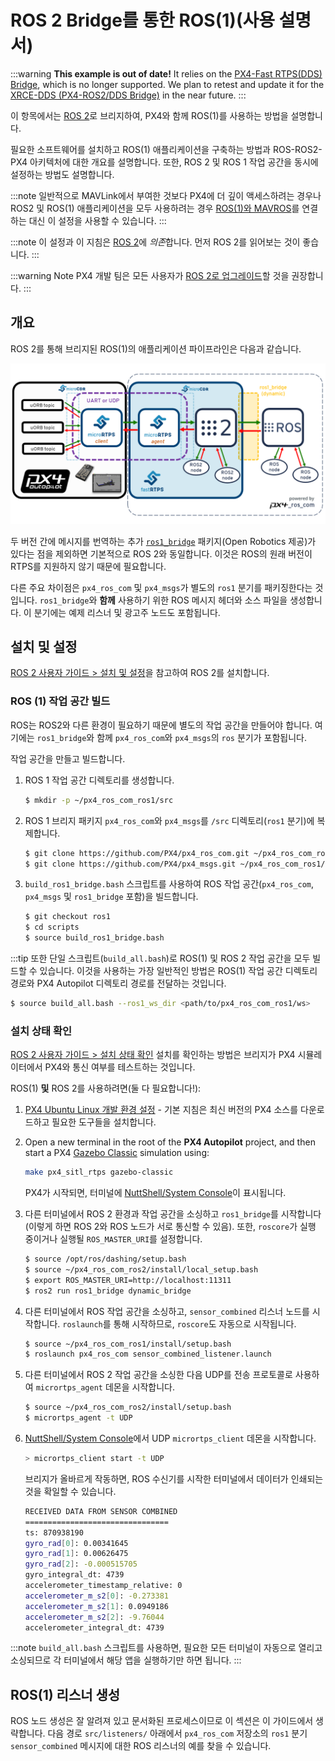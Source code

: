 # ROS 2 Bridge를 통한 ROS(1)(사용 설명서)

:::warning
**This example is out of date!** It relies on the [PX4-Fast RTPS(DDS) Bridge](/middleware/micrortps.md), which is no longer supported. We plan to retest and update it for the [XRCE-DDS (PX4-ROS2/DDS Bridge)](../middleware/xrce_dds.md) in the near future.
:::

이 항목에서는 [ROS 2](../ros/ros2.md)로 브리지하여, PX4와 함께 ROS(1)를 사용하는 방법을 설명합니다.

필요한 소프트웨어를 설치하고 ROS(1) 애플리케이션을 구축하는 방법과 ROS-ROS2-PX4 아키텍처에 대한 개요를 설명합니다. 또한, ROS 2 및 ROS 1 작업 공간을 동시에 설정하는 방법도 설명합니다.

:::note
일반적으로 MAVLink에서 부여한 것보다 PX4에 더 깊이 액세스하려는 경우나 ROS2 및 ROS(1) 애플리케이션을 모두 사용하려는 경우 [ROS(1)와 MAVROS](../ros/ros1.md)를 연결하는 대신 이 설정을 사용할 수 있습니다.
:::

:::note
이 설정과 이 지침은 [ROS 2](../ros/ros2.md)에 *의존*합니다. 먼저 ROS 2를 읽어보는 것이 좋습니다.
:::

:::warning
Note PX4 개발 팀은 모든 사용자가 [ROS 2로 업그레이드](../ros/ros2.md)할 것을 권장합니다.
:::

## 개요

ROS 2를 통해 브리지된 ROS(1)의 애플리케이션 파이프라인은 다음과 같습니다.

![ROS를 사용한 아키텍처](../../assets/middleware/micrortps/architecture_ros.png)

두 버전 간에 메시지를 번역하는 추가 [`ros1_bridge`](https://github.com/ros2/ros1_bridge) 패키지(Open Robotics 제공)가 있다는 점을 제외하면 기본적으로 ROS 2와 동일합니다. 이것은 ROS의 원래 버전이 RTPS를 지원하지 않기 때문에 필요합니다.

다른 주요 차이점은 `px4_ros_com` 및 `px4_msgs`가 별도의 `ros1` 분기를 패키징한다는 것입니다. `ros1_bridge`와 **함께** 사용하기 위한 ROS 메시지 헤더와 소스 파일을 생성합니다. 이 분기에는 예제 리스너 및 광고주 노드도 포함됩니다.


## 설치 및 설정

[ROS 2 사용자 가이드 > 설치 및 설정](../ros/ros2_comm.md#installation-setup)을 참고하여 ROS 2를 설치합니다.

### ROS (1) 작업 공간 빌드

ROS는 ROS2와 다른 환경이 필요하기 때문에 별도의 작업 공간을 만들어야 합니다. 여기에는 `ros1_bridge`와 함께 `px4_ros_com`와 `px4_msgs`의 `ros` 분기가 포함됩니다.

작업 공간을 만들고 빌드합니다.

1. ROS 1 작업 공간 디렉토리를 생성합니다.
   ```sh
   $ mkdir -p ~/px4_ros_com_ros1/src
   ```
1. ROS 1 브리지 패키지 `px4_ros_com`와 `px4_msgs`를 `/src` 디렉토리(`ros1` 분기)에 복제합니다.
   ```sh
   $ git clone https://github.com/PX4/px4_ros_com.git ~/px4_ros_com_ros1/src/px4_ros_com -b ros1 # clones the 'ros1' branch
   $ git clone https://github.com/PX4/px4_msgs.git ~/px4_ros_com_ros1/src/px4_msgs -b ros1
   ```
1. `build_ros1_bridge.bash` 스크립트를 사용하여 ROS 작업 공간(`px4_ros_com`, `px4_msgs` 및 `ros1_bridge` 포함)을 빌드합니다.
   <!-- we didn't clone `ros1_bridge` ? -->
   ```sh
   $ git checkout ros1
   $ cd scripts
   $ source build_ros1_bridge.bash
   ```
:::tip
또한 단일 스크립트(`build_all.bash`)로 ROS(1) 및 ROS 2 작업 공간을 모두 빌드할 수 있습니다. 이것을 사용하는 가장 일반적인 방법은 ROS(1) 작업 공간 디렉토리 경로와 PX4 Autopilot 디렉토리 경로를 전달하는 것입니다.
   ```sh
   $ source build_all.bash --ros1_ws_dir <path/to/px4_ros_com_ros1/ws>
   ```

### 설치 상태 확인

[ROS 2 사용자 가이드 > 설치 상태 확인](../ros/ros2_comm.md#sanity-check-the-installation) 설치를 확인하는 방법은 브리지가 PX4 시뮬레이터에서 PX4와 통신 여부를 테스트하는 것입니다.

ROS(1) **및** ROS 2를 사용하려면(둘 다 필요합니다!):

1. [PX4 Ubuntu Linux 개발 환경 설정](../dev_setup/dev_env_linux_ubuntu.md) - 기본 지침은 최신 버전의 PX4 소스를 다운로드하고 필요한 도구들을 설치합니다.
1. Open a new terminal in the root of the **PX4 Autopilot** project, and then start a PX4 [Gazebo Classic](../sim_gazebo_classic/README.md) simulation using:

   ```sh
   make px4_sitl_rtps gazebo-classic
   ```

   PX4가 시작되면, 터미널에 [NuttShell/System Console](../debug/system_console.md)이 표시됩니다.

1. 다른 터미널에서 ROS 2 환경과 작업 공간을 소싱하고 `ros1_bridge`를 시작합니다(이렇게 하면 ROS 2와 ROS 노드가 서로 통신할 수 있음). 또한, `roscore`가 실행 중이거나 실행될 `ROS_MASTER_URI`를 설정합니다.
   ```sh
   $ source /opt/ros/dashing/setup.bash
   $ source ~/px4_ros_com_ros2/install/local_setup.bash
   $ export ROS_MASTER_URI=http://localhost:11311
   $ ros2 run ros1_bridge dynamic_bridge
   ```

1. 다른 터미널에서 ROS 작업 공간을 소싱하고, `sensor_combined` 리스너 노드를 시작합니다. `roslaunch`를 통해 시작하므로, `roscore`도 자동으로 시작됩니다.
   ```sh
   $ source ~/px4_ros_com_ros1/install/setup.bash
   $ roslaunch px4_ros_com sensor_combined_listener.launch
   ```

1. 다른 터미널에서 ROS 2 작업 공간을 소싱한 다음 UDP를 전송 프로토콜로 사용하여 `micrortps_agent` 데몬을 시작합니다.
   ```sh
   $ source ~/px4_ros_com_ros2/install/setup.bash
   $ micrortps_agent -t UDP
   ```

1. [NuttShell/System Console](../debug/system_console.md)에서 UDP `micrortps_client` 데몬을 시작합니다.
   ```sh
   > micrortps_client start -t UDP
   ```

   브리지가 올바르게 작동하면, ROS 수신기를 시작한 터미널에서 데이터가 인쇄되는 것을 확일할 수 있습니다.
   ```sh
   RECEIVED DATA FROM SENSOR COMBINED
   ================================
   ts: 870938190
   gyro_rad[0]: 0.00341645
   gyro_rad[1]: 0.00626475
   gyro_rad[2]: -0.000515705
   gyro_integral_dt: 4739
   accelerometer_timestamp_relative: 0
   accelerometer_m_s2[0]: -0.273381
   accelerometer_m_s2[1]: 0.0949186
   accelerometer_m_s2[2]: -9.76044
   accelerometer_integral_dt: 4739
   ```

:::note
`build_all.bash` 스크립트를 사용하면, 필요한 모든 터미널이 자동으로 열리고 소싱되므로 각 터미널에서 해당 앱을 실행하기만 하면 됩니다.
:::

## ROS(1) 리스너 생성

ROS 노드 생성은 잘 알려져 있고 문서화된 프로세스이므로 이 섹션은 이 가이드에서 생략합니다. 다음 경로 `src/listeners/` 아래에서 `px4_ros_com` 저장소의 `ros1` 분기 `sensor_combined` 메시지에 대한 ROS 리스너의 예를 찾을 수 있습니다.

